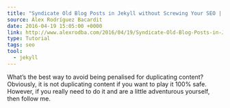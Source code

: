 ```yaml
---
title: "Syndicate Old Blog Posts in Jekyll without Screwing Your SEO | Àlex Rodríguez Bacardit's personal website"
source: Àlex Rodríguez Bacardit
date: 2016-04-19 15:05:00 +0000
link: http://www.alexrodba.com/2016/04/19/Syndicate-Old-Blog-Posts-in-Jekyll-Without-Screwing-Your-SEO.html
type: Tutorial
tags: seo
tool:
  - jekyll 
---
```

What’s the best way to avoid being penalised for duplicating content? Obviously, it is not duplicating content if you want to play it 100% safe. However, if you really need to do it and are a little adventurous yourself, then follow me.





